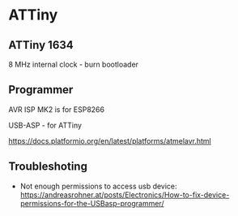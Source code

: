 # ATTiny

## ATTiny 1634

8 MHz internal clock - burn bootloader

## Programmer

AVR ISP MK2 is for ESP8266

USB-ASP - for ATTiny

https://docs.platformio.org/en/latest/platforms/atmelavr.html

## Troubleshoting

- Not enough permissions to access usb device:
  https://andreasrohner.at/posts/Electronics/How-to-fix-device-permissions-for-the-USBasp-programmer/
